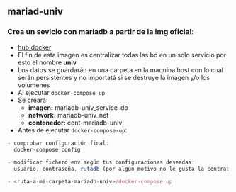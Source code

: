 ## mariad-univ

### Crea un sevicio con maríadb a partir de la img oficial:
- [hub.docker](https://hub.docker.com/_/mariadb)
- El fin de esta imagen es centralizar todas las bd en un solo servicio por esto el nombre **univ**
- Los datos se guardarán en una carpeta en la maquina host con lo cual serán persistentes y no importatá si se destruye la imagen y/o los volumenes
- Al ejecutar `docker-compose up`
- Se creará: 
  - **imagen:** mariadb-univ_service-db
  - **network:** mariadb-univ_net
  - **contenedor:** cont-mariadb-univ
- Antes de ejecutar `docker-compose-up`:
```js
- comprobar configuración final:
  docker-compose config

- modificar fichero env según tus configuraciones deseadas:
  usuario, contraseña, rutadb (por algún motivo no le gusta la contra: root)

- <ruta-a-mi-carpeta-mariadb-univ>/docker-compose up
```
